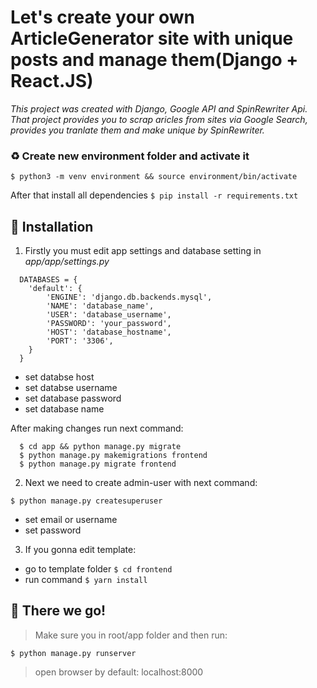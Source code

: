 # Let's create your own ArticleGenerator site with unique posts and manage them(Django + React.JS)
*This project was created with Django, Google API and SpinRewriter Api. That project provides you to scrap aricles from sites via Google Search, provides you tranlate them and make unique by SpinRewriter.*

### ♻️ Create new environment folder and activate it
``` $ python3 -m venv environment && source environment/bin/activate ```

After that install all dependencies
``` $ pip install -r requirements.txt ```

## 🌱 Installation
1. Firstly you must edit app settings and database setting in *app/app/settings.py*

```
  DATABASES = {
    'default': {
        'ENGINE': 'django.db.backends.mysql',
        'NAME': 'database_name',
        'USER': 'database_username',
        'PASSWORD': 'your_password',
        'HOST': 'database_hostname',
        'PORT': '3306',
    }
  }
```

- set databse host
- set databse username
- set database password
- set database name

After making changes run next command:
```
  $ cd app && python manage.py migrate
  $ python manage.py makemigrations frontend
  $ python manage.py migrate frontend
```
2. Next we need to create admin-user with next command:

``` $ python manage.py createsuperuser ```

- set email or username
- set password

3. If you gonna edit template:

- go to template folder ``` $ cd frontend ```
- run command ``` $ yarn install ```

## 🚀 There we go!
> Make sure you in root/app folder and then run:

``` $ python manage.py runserver ```

> open browser by default: localhost:8000

